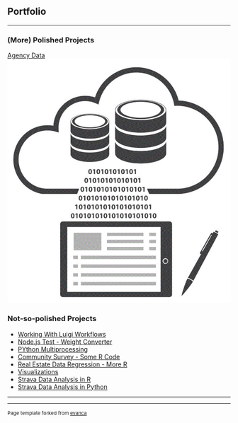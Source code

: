 ## Portfolio

---

### (More) Polished Projects

[Agency Data](https://neuggs.github.io/Agency-Data/)
<img src="images/agency_data.gif?raw=true"/>

### Not-so-polished Projects

- [Working With Luigi Workflows](https://neuggs.github.io/Working-With-Luigi-Workflows/)
- [Node.js Test - Weight Converter](https://neuggs.github.io/Weight-Converter-Test/)
- [PYthon Multiprocessing](https://neuggs.github.io/Python-Multiprocessing/)
- [Community Survey - Some R Code](https://neuggs.github.io/Community-Survey-Analysis/)
- [Real Estate Data Regression - More R](https://neuggs.github.io/Real-Estate-Regression/)
- [Visualizations](https://neuggs.github.io/Visualizations/)
- [Strava Data Analysis in R](https://neuggs.github.io/Strava-Analysis-Using-R/)
- [Strava Data Analysis in Python](https://neuggs.github.io/Strava-Python-Example/)

---




---
<p style="font-size:11px">Page template forked from <a href="https://github.com/evanca/quick-portfolio">evanca</a></p>
<!-- Remove above link if you don't want to attibute -->
